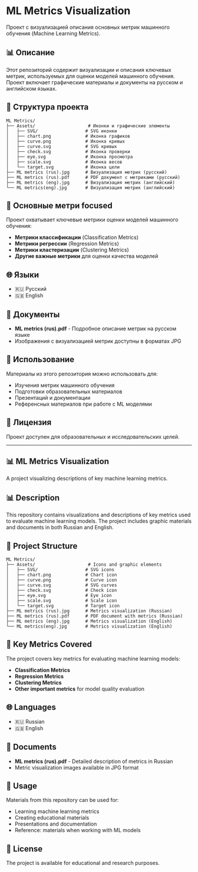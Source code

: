 # ML Metrics Visualization

Проект с визуализацией описания основных метрик машинного обучения (Machine Learning Metrics).

## 📊 Описание

Этот репозиторий содержит визуализации и описания ключевых метрик, используемых для оценки моделей машинного обучения. Проект включает графические материалы и документы на русском и английском языках.

## 📁 Структура проекта

```
ML Metrics/
├── Assets/                    # Иконки и графические элементы
│   ├── SVG/                  # SVG иконки
│   ├── chart.png             # Иконка графиков
│   ├── curve.png             # Иконка кривых
│   ├── curve.svg             # SVG кривых
│   ├── check.svg             # Иконка проверки
│   ├── eye.svg               # Иконка просмотра
│   ├── scale.svg             # Иконка весов
│   └── target.svg            # Иконка цели
├── ML metrics (rus).jpg      # Визуализация метрик (русский)
├── ML metrics (rus).pdf      # PDF документ с метриками (русский)
├── ML metrics (eng).jpg      # Визуализация метрик (английский)
└── ML metrics(eng).jpg       # Визуализация метрик (английский)
```

## 🎯 Основные метри focused

Проект охватывает ключевые метрики оценки моделей машинного обучения:

- **Метрики классификации** (Classification Metrics)
- **Метрики регрессии** (Regression Metrics)
- **Метрики кластеризации** (Clustering Metrics)
- **Другие важные метрики** для оценки качества моделей

## 🌐 Языки

- 🇷🇺 Русский
- 🇬🇧 English

## 📄 Документы

- **ML metrics (rus).pdf** - Подробное описание метрик на русском языке
- Изображения с визуализацией метрик доступны в форматах JPG

## 🚀 Использование

Материалы из этого репозитория можно использовать для:
- Изучения метрик машинного обучения
- Подготовки образовательных материалов
- Презентаций и документации
- Референсных материалов при работе с ML моделями

## 📝 Лицензия

Проект доступен для образовательных и исследовательских целей.

---

## 📊 ML Metrics Visualization

A project visualizing descriptions of key machine learning metrics.

## 📊 Description

This repository contains visualizations and descriptions of key metrics used to evaluate machine learning models. The project includes graphic materials and documents in both Russian and English.

## 📁 Project Structure

```
ML Metrics/
├── Assets/                    # Icons and graphic elements
│   ├── SVG/                  # SVG icons
│   ├── chart.png             # Chart icon
│   ├── curve.png             # Curve icon
│   ├── curve.svg             # SVG curves
│   ├── check.svg             # Check icon
│   ├── eye.svg               # Eye icon
│   ├── scale.svg             # Scale icon
│   └── target.svg            # Target icon
├── ML metrics (rus).jpg      # Metrics visualization (Russian)
├── ML metrics (rus).pdf      # PDF document with metrics (Russian)
├── ML metrics (eng).jpg      # Metrics visualization (English)
└── ML metrics(eng).jpg       # Metrics visualization (English)
```

## 🎯 Key Metrics Covered

The project covers key metrics for evaluating machine learning models:

- **Classification Metrics**
- **Regression Metrics**
- **Clustering Metrics**
- **Other important metrics** for model quality evaluation

## 🌐 Languages

- 🇷🇺 Russian
- 🇬🇧 English

## 📄 Documents

- **ML metrics (rus).pdf** - Detailed description of metrics in Russian
- Metric visualization images available in JPG format

## 🚀 Usage

Materials from this repository can be used for:
- Learning machine learning metrics
- Creating educational materials
- Presentations and documentation
- Reference:
 materials when working with ML models

## 📝 License

The project is available for educational and research purposes.

